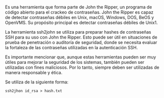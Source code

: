 Es una herramienta que forma parte de John the Ripper, un programa de código abierto para el crackeo de contraseñas. John the Ripper es capaz de detectar contraseñas débiles en Unix, macOS, Windows, DOS, BeOS y OpenVMS. Su propósito principal es detectar contraseñas débiles de Unix1.

La herramienta ssh2john se utiliza para preparar hashes de contraseñas SSH para su uso con John the Ripper. Esto puede ser útil en situaciones de prueba de penetración o auditoría de seguridad, donde se necesita evaluar la fortaleza de las contraseñas utilizadas en la autenticación SSH.

Es importante mencionar que, aunque estas herramientas pueden ser muy útiles para mejorar la seguridad de los sistemas, también pueden ser utilizadas con fines maliciosos. Por lo tanto, siempre deben ser utilizadas de manera responsable y ética.

Se utiliza de la siguiente forma:

```ssh2jhon id_rsa > hash.txt```